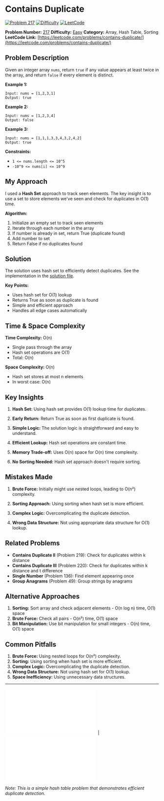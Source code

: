 # Contains Duplicate

[![Problem 217](https://img.shields.io/badge/Problem-217-blue?style=for-the-badge&logo=leetcode)](https://leetcode.com/problems/contains-duplicate/)
[![Difficulty](https://img.shields.io/badge/Difficulty-Easy-green?style=for-the-badge)](https://leetcode.com/problemset/?difficulty=EASY)
[![LeetCode](https://img.shields.io/badge/LeetCode-View%20Problem-orange?style=for-the-badge&logo=leetcode)](https://leetcode.com/problems/contains-duplicate/)

**Problem Number:** [217](https://leetcode.com/problems/contains-duplicate/)
**Difficulty:** [Easy](https://leetcode.com/problemset/?difficulty=EASY)
**Category:** Array, Hash Table, Sorting
**LeetCode Link:** [https://leetcode.com/problems/contains-duplicate/](https://leetcode.com/problems/contains-duplicate/)

## Problem Description

Given an integer array `nums`, return `true` if any value appears at least twice in the array, and return `false` if every element is distinct.

**Example 1:**
```
Input: nums = [1,2,3,1]
Output: true
```

**Example 2:**
```
Input: nums = [1,2,3,4]
Output: false
```

**Example 3:**
```
Input: nums = [1,1,1,3,3,4,3,2,4,2]
Output: true
```

**Constraints:**
- `1 <= nums.length <= 10^5`
- `-10^9 <= nums[i] <= 10^9`

## My Approach

I used a **Hash Set** approach to track seen elements. The key insight is to use a set to store elements we've seen and check for duplicates in O(1) time.

**Algorithm:**
1. Initialize an empty set to track seen elements
2. Iterate through each number in the array
3. If number is already in set, return True (duplicate found)
4. Add number to set
5. Return False if no duplicates found

## Solution

The solution uses hash set to efficiently detect duplicates. See the implementation in the [solution file](../exercises/217.contains-duplicate.py).

**Key Points:**
- Uses hash set for O(1) lookup
- Returns True as soon as duplicate is found
- Simple and efficient approach
- Handles all edge cases automatically

## Time & Space Complexity

**Time Complexity:** O(n)
- Single pass through the array
- Hash set operations are O(1)
- Total: O(n)

**Space Complexity:** O(n)
- Hash set stores at most n elements
- In worst case: O(n)

## Key Insights

1. **Hash Set:** Using hash set provides O(1) lookup time for duplicates.

2. **Early Return:** Return True as soon as first duplicate is found.

3. **Simple Logic:** The solution logic is straightforward and easy to understand.

4. **Efficient Lookup:** Hash set operations are constant time.

5. **Memory Trade-off:** Uses O(n) space for O(n) time complexity.

6. **No Sorting Needed:** Hash set approach doesn't require sorting.

## Mistakes Made

1. **Brute Force:** Initially might use nested loops, leading to O(n²) complexity.

2. **Sorting Approach:** Using sorting when hash set is more efficient.

3. **Complex Logic:** Overcomplicating the duplicate detection.

4. **Wrong Data Structure:** Not using appropriate data structure for O(1) lookup.

## Related Problems

- **Contains Duplicate II** (Problem 219): Check for duplicates within k distance
- **Contains Duplicate III** (Problem 220): Check for duplicates within k distance and t difference
- **Single Number** (Problem 136): Find element appearing once
- **Group Anagrams** (Problem 49): Group strings by anagrams

## Alternative Approaches

1. **Sorting:** Sort array and check adjacent elements - O(n log n) time, O(1) space
2. **Brute Force:** Check all pairs - O(n²) time, O(1) space
3. **Bit Manipulation:** Use bit manipulation for small integers - O(n) time, O(1) space

## Common Pitfalls

1. **Brute Force:** Using nested loops for O(n²) complexity.
2. **Sorting:** Using sorting when hash set is more efficient.
3. **Complex Logic:** Overcomplicating the duplicate detection.
4. **Wrong Data Structure:** Not using hash set for O(1) lookup.
5. **Space Inefficiency:** Using unnecessary data structures.

---

[![Back to Index](../../README.md#-problem-index)](../../README.md#-problem-index) | [![View Solution](../exercises/217.contains-duplicate.py)](../exercises/217.contains-duplicate.py)

*Note: This is a simple hash table problem that demonstrates efficient duplicate detection.*
